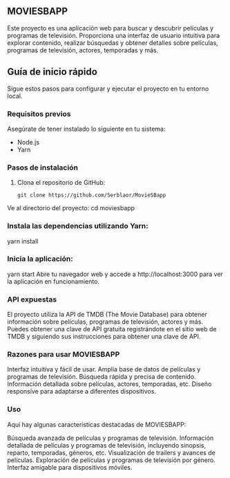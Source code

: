 ## MOVIESBAPP

Este proyecto es una aplicación web para buscar y descubrir películas y programas de televisión. Proporciona una interfaz de usuario intuitiva para explorar contenido, realizar búsquedas y obtener detalles sobre películas, programas de televisión, actores, temporadas y más.

## Guía de inicio rápido

Sigue estos pasos para configurar y ejecutar el proyecto en tu entorno local.

### Requisitos previos

Asegúrate de tener instalado lo siguiente en tu sistema:

- Node.js
- Yarn

### Pasos de instalación

1. Clona el repositorio de GitHub:

   ```shell
   git clone https://github.com/Serblaor/MovieSBapp

Ve al directorio del proyecto:
cd moviesbapp

### Instala las dependencias utilizando Yarn:
yarn install


### Inicia la aplicación:
yarn start
Abre tu navegador web y accede a http://localhost:3000 para ver la aplicación en funcionamiento.

### API expuestas
El proyecto utiliza la API de TMDB (The Movie Database) para obtener información sobre películas, programas de televisión, actores y más. Puedes obtener una clave de API gratuita registrándote en el sitio web de TMDB y siguiendo sus instrucciones para obtener una clave de API.

### Razones para usar MOVIESBAPP
Interfaz intuitiva y fácil de usar.
Amplia base de datos de películas y programas de televisión.
Búsqueda rápida y precisa de contenido.
Información detallada sobre películas, actores, temporadas, etc.
Diseño responsive para adaptarse a diferentes dispositivos.

### Uso
Aquí hay algunas características destacadas de MOVIESBAPP:

Búsqueda avanzada de películas y programas de televisión.
Información detallada de películas y programas de televisión, incluyendo sinopsis, reparto, temporadas, géneros, etc.
Visualización de trailers y avances de películas.
Exploración de películas y programas de televisión por género.
Interfaz amigable para dispositivos móviles.